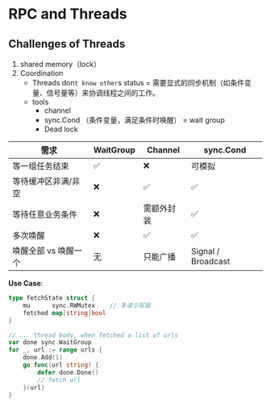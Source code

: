 # RPC and Threads

## Challenges of Threads
1. shared memory（lock）
2. Coordination
    - Threads don`t know other`s status
    = 需要显式的同步机制（如条件变量、信号量等）来协调线程之间的工作。
    - tools
        - channel
        - sync.Cond （条件变量，满足条件时唤醒）
        = wait group
        - Dead lock

| 需求           | WaitGroup | Channel | sync.Cond          |
| ------------ | --------- | ------- | ------------------ |
| 等一组任务结束      | ✅         | ❌       | 可模拟                |
| 等待缓冲区非满/非空   | ❌         | ✅       | ✅                  |
| 等待任意业务条件     | ❌         | 需额外封装   | ✅                  |
| 多次唤醒         | ❌         | ✅       | ✅                  |
| 唤醒全部 vs 唤醒一个 | 无         | 只能广播    | Signal / Broadcast |

**Use Case**:
```go
type fetchState struct {
    mu      sync.RWMutex    // 多读少写锁
    fetched map[string]bool
}

// ... thread body, when fetched a list of urls
var done sync.WaitGroup
for _, url := range urls {
    done.Add(1)
    go func(url string) {
        defer done.Done()
        // fetch url
    }(url)
}
```


